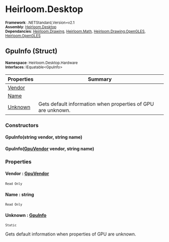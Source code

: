 # Heirloom.Desktop

<small>**Framework**: .NETStandard,Version=v2.1</small>  
<small>**Assembly**: [Heirloom.Desktop](../Heirloom.Desktop/Heirloom.Desktop.md)</small>  
<small>**Dependancies**: [Heirloom.Drawing](../Heirloom.Drawing/Heirloom.Drawing.md), [Heirloom.Math](../Heirloom.Math/Heirloom.Math.md), [Heirloom.Drawing.OpenGLES](../Heirloom.Drawing.OpenGLES/Heirloom.Drawing.OpenGLES.md), [Heirloom.OpenGLES](../Heirloom.OpenGLES/Heirloom.OpenGLES.md)</small>  

## GpuInfo (Struct)
<small>**Namespace**: Heirloom.Desktop.Hardware</sub></small>  
<small>**Interfaces**: IEquatable\<GpuInfo></small>  

| Properties           | Summary                                                      |
|----------------------|--------------------------------------------------------------|
| [Vendor](#VENDA14B)  |                                                              |
| [Name](#NAME5943)    |                                                              |
| [Unknown](#UNKNA484) | Gets default information when properties of GPU are unknown. |

### Constructors

#### GpuInfo(string vendor, string name)

#### GpuInfo([GpuVendor](Heirloom.Desktop.Hardware.GpuVendor.md) vendor, string name)

### Properties

#### <a name="VENDA14B"></a> Vendor : [GpuVendor](Heirloom.Desktop.Hardware.GpuVendor.md)

<small>`Read Only`</small>

#### <a name="NAME5943"></a> Name : string

<small>`Read Only`</small>

#### <a name="UNKNA484"></a> Unknown : [GpuInfo](Heirloom.Desktop.Hardware.GpuInfo.md)

<small>`Static`</small>

Gets default information when properties of GPU are unknown.

